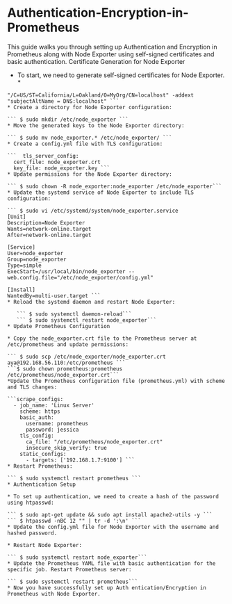 # Authentication-Encryption-in-Prometheus
This guide walks you through setting up Authentication and Encryption in Prometheus along with Node Exporter using self-signed certificates and basic authentication.
Certificate Generation for Node Exporter

* To start, we need to generate self-signed certificates for Node Exporter. *

``` $ sudo openssl req -new -newkey rsa:2048 -days 365 -nodes -x509 -keyout node_exporter.key -out node_exporter.crt -subj 
"/C=US/ST=California/L=Oakland/O=MyOrg/CN=localhost" -addext "subjectAltName = DNS:localhost" ```
* Create a directory for Node Exporter configuration:

``` $ sudo mkdir /etc/node_exporter ```
* Move the generated keys to the Node Exporter directory:

``` $ sudo mv node_exporter.* /etc/node_exporter/ ```
* Create a config.yml file with TLS configuration:

```  tls_server_config:
  cert_file: node_exporter.crt
  key_file: node_exporter.key ```
* Update permissions for the Node Exporter directory:

``` $ sudo chown -R node_exporter:node_exporter /etc/node_exporter```
* Update the systemd service of Node Exporter to include TLS configuration:

``` $ sudo vi /etc/systemd/system/node_exporter.service 
[Unit]
Description=Node Exporter
Wants=network-online.target
After=network-online.target

[Service]
User=node_exporter
Group=node_exporter
Type=simple
ExecStart=/usr/local/bin/node_exporter --web.config.file="/etc/node_exporter/config.yml"

[Install]
WantedBy=multi-user.target ```
* Reload the systemd daemon and restart Node Exporter:

   ``` $ sudo systemctl daemon-reload```
   ``` $ sudo systemctl restart node_exporter```
* Update Prometheus Configuration

* Copy the node_exporter.crt file to the Prometheus server at /etc/prometheus and update permissions:

``` $ sudo scp /etc/node_exporter/node_exporter.crt aya@192.168.56.110:/etc/prometheus ```
```$ sudo chown prometheus:prometheus /etc/prometheus/node_exporter.crt```
*Update the Prometheus configuration file (prometheus.yml) with scheme and TLS changes:

```scrape_configs:
  - job_name: 'Linux Server'
    scheme: https
    basic_auth:
      username: prometheus
      password: jessica
    tls_config:
      ca_file: "/etc/prometheus/node_exporter.crt"
      insecure_skip_verify: true
    static_configs:
      - targets: ['192.168.1.7:9100'] ```
* Restart Prometheus:

``` $ sudo systemctl restart prometheus ```
* Authentication Setup

* To set up authentication, we need to create a hash of the password using htpasswd:

``` $ sudo apt-get update && sudo apt install apache2-utils -y ```
``` $ htpasswd -nBC 12 "" | tr -d ':\n' ```
* Update the config.yml file for Node Exporter with the username and hashed password.

* Restart Node Exporter:

``` $ sudo systemctl restart node_exporter```
* Update the Prometheus YAML file with basic authentication for the specific job. Restart Prometheus server:

``` $ sudo systemctl restart prometheus```
* Now you have successfully set up Auth entication/Encryption in Prometheus with Node Exporter.

